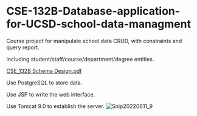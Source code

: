 # CSE-132B-Database-application-for-UCSD-school-data-managment
Course project for manipulate school data CRUD, with constraints and query report. 

Including student/staff/course/department/degree entities. 

[CSE_132B Schema Design.pdf](https://github.com/LeoZhichaoLiu/CSE-132B-Database-application-for-UCSD-school-data-managment/files/8885309/CSE_132B.Schema.Design.pdf)

Use PostgreSQL to store data. 

Use JSP to write the web interface. 

Use Tomcat 9.0 to establish the server.
![Snip20220611_9](https://user-images.githubusercontent.com/49352811/173217271-a247659a-4caf-4804-b2de-fc53bf54cd5b.png)
